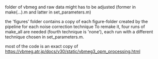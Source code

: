 
folder of vbmeg and raw data might has to be adjusted (former in make(...).m and latter in set_parameters.m)

the 'figures' folder contains a copy of each figure-folder created by the pipeline for each noise correction technique
To remake it, four runs of make_all are needed (fourth technique is 'none'), each run with a different technique chosen in set_parameters.m.


most of the code is an exact copy of https://vbmeg.atr.jp/docs/v30/static/vbmeg3_opm_processing.html

